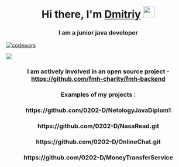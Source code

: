 
<h1 align="center">Hi there, I'm <a href="https://daniilshat.ru/" target="_blank">Dmitriy</a> 
<img src="https://github.com/blackcater/blackcater/raw/main/images/Hi.gif" height="32"/></h1>
<h3 align="center">I am a junior java developer</h3>

[![codewars](https://www.codewars.com/users/peps0202/badges/small)](https://www.codewars.com/users/peps0202) 

![](https://github-profile-summary-cards.vercel.app/api/cards/profile-details?username=0202-D&theme=solarized_dark)

<h3 align="center">I am actively involved in an open source project - <a href="https://github.com/fmh-charity/fmh-backend" target="_blank">https://github.com/fmh-charity/fmh-backend</a> 
  <h3 align="center">Examples of my projects : 
    <h3 align="center"> https://github.com/0202-D/NetologyJavaDiplom1
      <h3 align="center">https://github.com/0202-D/NasaRead.git
        <h3 align="center">https://github.com/0202-D/OnlineChat.git
          <h3 align="center">https://github.com/0202-D/MoneyTransferService

